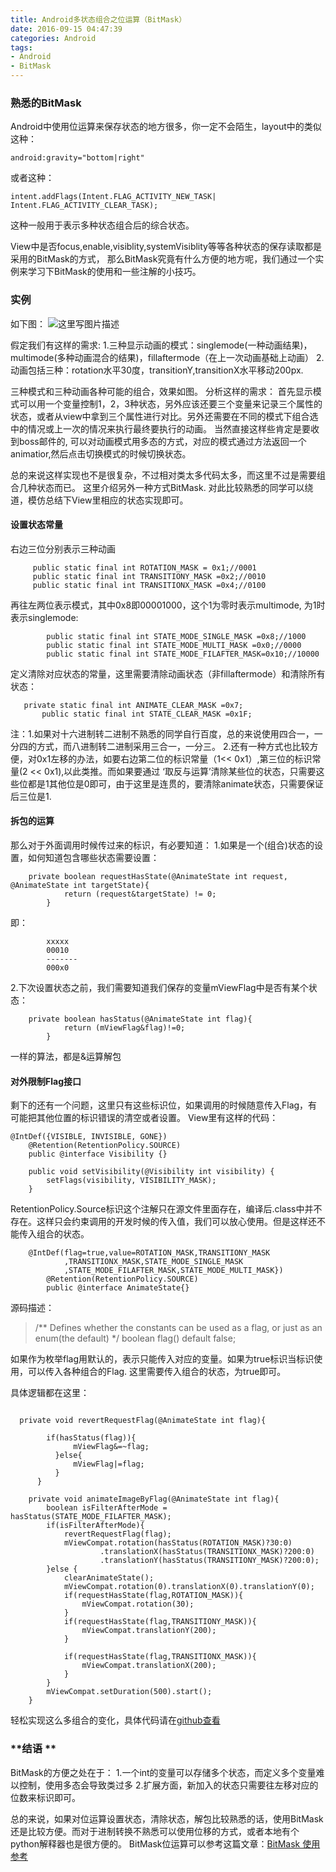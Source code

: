 ```yaml
---
title: Android多状态组合之位运算（BitMask）
date: 2016-09-15 04:47:39
categories: Android
tags:
- Android
- BitMask
---
```


### 熟悉的BitMask

Android中使用位运算来保存状态的地方很多，你一定不会陌生，layout中的类似这种：

```
android:gravity="bottom|right"
```
或者这种：

	intent.addFlags(Intent.FLAG_ACTIVITY_NEW_TASK|
	Intent.FLAG_ACTIVITY_CLEAR_TASK);

这种一般用于表示多种状态组合后的综合状态。
<!--more-->
View中是否focus,enable,visiblity,systemVisiblity等等各种状态的保存读取都是采用的BitMask的方式， 那么BitMask究竟有什么方便的地方呢，我们通过一个实例来学习下BitMask的使用和一些注解的小技巧。

### 实例
如下图：
![这里写图片描述](http://img.blog.csdn.net/20160525142253613)

假定我们有这样的需求:
1.三种显示动画的模式：singlemode(一种动画结果)，multimode(多种动画混合的结果)，fillaftermode（在上一次动画基础上动画）
2.动画包括三种：rotation水平30度，transitionY,transitionX水平移动200px.

三种模式和三种动画各种可能的组合，效果如图。
分析这样的需求：
     首先显示模式可以用一个变量控制1，2，3种状态，另外应该还要三个变量来记录三个属性的状态，或者从view中拿到三个属性进行对比。另外还需要在不同的模式下组合选中的情况或上一次的情况来执行最终要执行的动画。
当然直接这样些肯定是要收到boss邮件的, 可以对动画模式用多态的方式，对应的模式通过方法返回一个animatior,然后点击切换模式的时候切换状态。

总的来说这样实现也不是很复杂，不过相对类太多代码太多，而这里不过是需要组合几种状态而已。
这里介绍另外一种方式BitMask.  对此比较熟悉的同学可以绕道，模仿总结下View里相应的状态实现即可。
#### **设置状态常量**
   右边三位分别表示三种动画

```
     public static final int ROTATION_MASK = 0x1;//0001
     public static final int TRANSITIONY_MASK =0x2;//0010
     public static final int TRANSITIONX_MASK =0x4;//0100
```

   再往左两位表示模式，其中0x8即00001000，这个1为零时表示multimode, 为1时表示singlemode:

```
        public static final int STATE_MODE_SINGLE_MASK =0x8;//1000
        public static final int STATE_MODE_MULTI_MASK =0x0;//0000
        public static final int STATE_MODE_FILAFTER_MASK=0x10;//10000
```

   定义清除对应状态的常量，这里需要清除动画状态（非fillaftermode）和清除所有状态：

```
   private static final int ANIMATE_CLEAR_MASK =0x7;
	   public static final int STATE_CLEAR_MASK =0x1F;
```

注：1.如果对十六进制转二进制不熟悉的同学自行百度，总的来说使用四合一，一分四的方式，而八进制转二进制采用三合一，一分三。
      2.还有一种方式也比较方便，对0x1左移的办法，如要右边第二位的标识常量（1<< 0x1）,第三位的标识常量(2 << 0x1),以此类推。而如果要通过 ‘取反与运算’清除某些位的状态，只需要这些位都是1其他位是0即可，由于这里是连贯的，要清除animate状态，只需要保证后三位是1.

#### **拆包的运算**
那么对于外面调用时候传过来的标识，有必要知道：
1.如果是一个(组合)状态的设置，如何知道包含哪些状态需要设置：

```
	private boolean requestHasState(@AnimateState int request, @AnimateState int targetState){
            return (request&targetState) != 0;
        }
```

即：

```
		xxxxx
		00010
		-------
		000x0
```

2.下次设置状态之前，我们需要知道我们保存的变量mViewFlag中是否有某个状态：

```
	private boolean hasStatus(@AnimateState int flag){
            return (mViewFlag&flag)!=0;
        }
```

一样的算法，都是&运算解包

#### **对外限制Flag接口**

剩下的还有一个问题，这里只有这些标识位，如果调用的时候随意传入Flag，有可能把其他位置的标识错误的清空或者设置。
View里有这样的代码：

```
@IntDef({VISIBLE, INVISIBLE, GONE})
    @Retention(RetentionPolicy.SOURCE)
    public @interface Visibility {}

    public void setVisibility(@Visibility int visibility) {
        setFlags(visibility, VISIBILITY_MASK);
    }  
```

 RetentionPolicy.Source标识这个注解只在源文件里面存在，编译后.class中并不存在。这样只会约束调用的开发时候的传入值，我们可以放心使用。但是这样还不能传入组合的状态。

```
	@IntDef(flag=true,value=ROTATION_MASK,TRANSITIONY_MASK
		    ,TRANSITIONX_MASK,STATE_MODE_SINGLE_MASK
	        ,STATE_MODE_FILAFTER_MASK,STATE_MODE_MULTI_MASK})
        @Retention(RetentionPolicy.SOURCE)
        public @interface AnimateState{}
```

源码描述：

> /** Defines whether the constants can be used as a flag, or just as an
> enum(the default) */
> 		    boolean flag() default false;


如果作为枚举flag用默认的，表示只能传入对应的变量。如果为true标识当标识使用，可以传入各种组合的Flag.  这里需要传入组合的状态，为true即可。

具体逻辑都在这里：

```

  private void revertRequestFlag(@AnimateState int flag){

        if(hasStatus(flag)){
              mViewFlag&=~flag;
          }else{
              mViewFlag|=flag;
          }
      }

    private void animateImageByFlag(@AnimateState int flag){
        boolean isFilterAfterMode = hasStatus(STATE_MODE_FILAFTER_MASK);
        if(isFilterAfterMode){
            revertRequestFlag(flag);
            mViewCompat.rotation(hasStatus(ROTATION_MASK)?30:0)
                    .translationX(hasStatus(TRANSITIONX_MASK)?200:0)
                    .translationY(hasStatus(TRANSITIONY_MASK)?200:0);
        }else {
            clearAnimateState();
            mViewCompat.rotation(0).translationX(0).translationY(0);
            if(requestHasState(flag,ROTATION_MASK)){
                mViewCompat.rotation(30);
            }
            if(requestHasState(flag,TRANSITIONY_MASK)){
                mViewCompat.translationY(200);
            }

            if(requestHasState(flag,TRANSITIONX_MASK)){
                mViewCompat.translationX(200);
            }
        }
        mViewCompat.setDuration(500).start();
    }
```

轻松实现这么多组合的变化，具体代码请在[github查看](https://github.com/jungledroid/AndroidCookie/blob/master/app/src/main/java/com/example/joez/androidcookie/BitmaskActivity.java)

### **结语 **
BitMask的方便之处在于：
1.一个int的变量可以存储多个状态，而定义多个变量难以控制，使用多态会导致类过多
2.扩展方面，新加入的状态只需要往左移对应的位数来标识即可。

总的来说，如果对位运算设置状态，清除状态，解包比较熟悉的话，使用BitMask还是比较方便。而对于进制转换不熟悉可以使用位移的方式，或者本地有个python解释器也是很方便的。
BitMask位运算可以参考这篇文章：[BitMask 使用参考](http://liaohuqiu.net/cn/posts/bitmasp-and-lipo/?utm_source=tuicool&utm_medium=referral)
